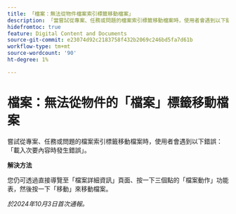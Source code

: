 ```yaml
---
title: 「檔案：無法從物件檔案索引標籤移動檔案」
description: 「當嘗試從專案、任務或問題的檔案索引標籤移動檔案時，使用者會遇到以下錯誤：載入次要內容時發生錯誤。」
hidefromtoc: true
feature: Digital Content and Documents
source-git-commit: e23074d92c2183758f432b2069c246bd5fa7d61b
workflow-type: tm+mt
source-wordcount: '90'
ht-degree: 1%

---
```


# 檔案：無法從物件的「檔案」標籤移動檔案

嘗試從專案、任務或問題的檔案索引標籤移動檔案時，使用者會遇到以下錯誤：「載入次要內容時發生錯誤」。

**解決方法**

您仍可透過直接導覽至「檔案詳細資訊」頁面、按一下三個點的「檔案動作」功能表，然後按一下「移動」來移動檔案。

_於2024年10月3日首次通報。_
